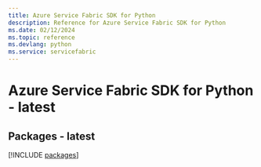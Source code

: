 ```yaml
---
title: Azure Service Fabric SDK for Python
description: Reference for Azure Service Fabric SDK for Python
ms.date: 02/12/2024
ms.topic: reference
ms.devlang: python
ms.service: servicefabric
---
```

# Azure Service Fabric SDK for Python - latest
## Packages - latest
[!INCLUDE [packages](service-fabric-index.md)]